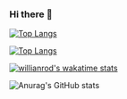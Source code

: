 ### Hi there 👋

[![Top Langs](https://github-readme-stats.vercel.app/api/top-langs/?username=qalimero&theme=dracula&langs_count=10)](https://github.com/anuraghazra/github-readme-stat)

[![Top Langs](https://github-readme-stats.vercel.app/api/top-langs/?username=qalimero&layout=compact&theme=dracula)](https://github.com/anuraghazra/github-readme-stats)

[![willianrod's wakatime stats](https://github-readme-stats.vercel.app/api/wakatime?username=qalimero&layout=compact&langs_count=12&theme=dracula&v=2 )](https://github.com/anuraghazra/github-readme-stats)

![Anurag's GitHub stats](https://github-readme-stats.vercel.app/api?username=qalimero&show_icons=true&theme=dracula)







